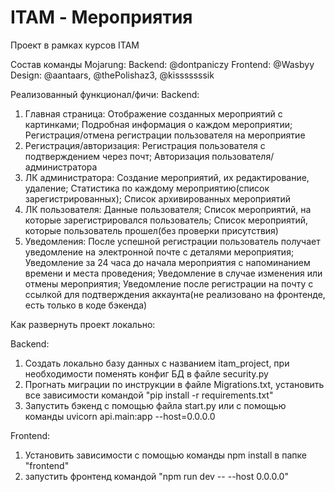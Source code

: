# ITAM - Мероприятия
Проект в рамках курсов ITAM

Состав команды Mojarung:
Backend: @dontpaniczy
Frontend: @Wasbyy
Design: @aantaars, @thePolishaz3, @kisssssssik

Реализованный функционал/фичи:
Backend:
1. Главная страница: 
Отображение созданных мероприятий с картинками; Подробная информация о каждом мероприятии; Регистрация/отмена регистрации пользователя на мероприятие
2. Регистрация/авторизация:
Регистрация пользователя с подтверждением через почт; Авторизация пользователя/администратора
3. ЛК администратора:
Создание мероприятий, их редактирование, удаление; Статистика по каждому мероприятию(список зарегистрированных); Список архивированных мероприятий
4. ЛК пользователя:
Данные пользователя; Cписок мероприятий, на которые зарегистрировался пользователь; Список мероприятий, которые пользователь прошел(без проверки присутствия)
5. Уведомления:
После успешной регистрации пользователь получает уведомление на электронной почте с деталями мероприятия; Уведомление за 24 часа до начала мероприятия с напоминанием времени и места проведения; Уведомление в случае изменения или отмены мероприятия; Уведомление после регистрации на почту с ссылкой для подтверждения аккаунта(не реализовано на фронтенде, есть только в коде бэкенда)

Как развернуть проект локально:

Backend: 
1. Создать локально базу данных с названием itam_project, при необходимости поменять конфиг БД в файле security.py
2. Прогнать миграции по инструкции в файле Migrations.txt, установить все зависимости командой "pip install -r requirements.txt"
3. Запустить бэкенд с помощью файла start.py или с помощью команды uvicorn api.main:app --host=0.0.0.0

Frontend:
1. Установить зависимости с помощью команды npm install в папке "frontend"
2. запустить фронтенд командой "npm run dev -- --host 0.0.0.0"
   
